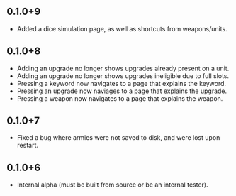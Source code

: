 ## 0.1.0+9

* Added a dice simulation page, as well as shortcuts from weapons/units.

## 0.1.0+8

* Adding an upgrade no longer shows upgrades already present on a unit.
* Adding an upgrade no longer shows upgrades ineligible due to full slots.
* Pressing a keyword now navigates to a page that explains the keyword.
* Pressing an upgrade now naviages to a page that explains the upgrade.
* Pressing a weapon now navigates to a page that explains the weapon.

## 0.1.0+7

* Fixed a bug where armies were not saved to disk, and were lost upon restart.

## 0.1.0+6

* Internal alpha (must be built from source or be an internal tester).
